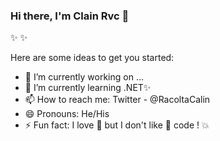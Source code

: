 ### Hi there, I'm Clain Rvc 👋
✨ ✨ 

Here are some ideas to get you started:

- 🔭 I’m currently working on ...
- 🌱 I’m currently learning .NET✨ 
- 📫 How to reach me: Twitter - @RacoltaCalin
- 😄 Pronouns: He/His
- ⚡ Fun fact: I love :spaghetti: but I don't like :spaghetti: code ! :boom:

